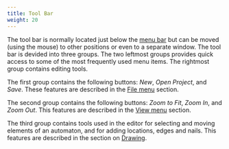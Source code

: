 ```yaml
---
title: Tool Bar
weight: 20
---
```


The tool bar is normally located just below the [menu bar](../Menu_Bar/Introduction.html) but can be moved (using the mouse) to other positions or even to a separate window. The tool bar is devided into three groups. The two leftmost groups provides quick access to some of the most frequently used menu items. The rightmost group contains editing tools.

The first group contains the following buttons: _New_, _Open Project_, and _Save_. These features are described in the [File menu](../menu-bar/file/) section.

The second group contains the following buttons: _Zoom to Fit_, _Zoom In_, and _Zoom Out_. This features are described in the [View menu](../Menu_Bar/View.html) section.

The third group contains tools used in the editor for selecting and moving elements of an automaton, and for adding locations, edges and nails. This features are described in the section on [Drawing](../System_Editor/Drawing.html).